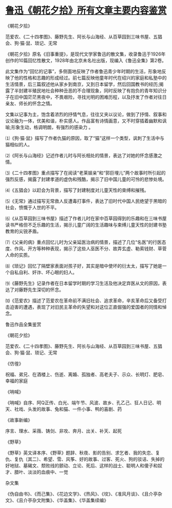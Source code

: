 # [鲁迅《朝花夕拾》所有文章主要内容鉴赏](https://www.vrrw.net/wx/10118.html)

《朝花夕拾》

范爱农、《二十四孝图》、藤野先生、阿长与山海经、从百草园到三味书屋、五猖会、狗·猫·鼠、琐记、无常

《朝花夕拾》原名《旧事重提》，是现代文学家鲁迅的散文集，收录鲁迅于1926年创作的10篇回忆性散文，1928年由北京未名社出版，现编入《鲁迅全集》第2卷。

此文集作为“回忆的记事”，多侧面地反映了作者鲁迅青少年时期的生活，形象地反映了他的性格和志趣的形成经过。前七篇反映他童年时代在绍兴的家庭和私塾中的生活情景，后三篇叙述他从家乡到南京，又到日本留学，然后回国教书的经历;揭露了半封建半殖民地社会种种丑恶的不合理现象，同时反映了有抱负的青年知识分子在旧中国茫茫黑夜中，不畏艰险，寻找光明的困难历程，以及抒发了作者对往日亲友、师长的怀念之情。

文集以记事为主，饱含着浓烈的抒情气息，往往又夹以议论，做到了抒情、叙事和议论融为一体，优美和谐，朴实感人。作品富有诗情画意，又不时穿插着幽默和讽喻;形象生动，格调明朗，有强烈的感染力 。



⑴《狗·猫·鼠》描写了作者仇猫的原因，取了“猫”这样一个类型，讽刺了生活中与猫相似的人。

⑵《阿长与山海经》记述作者儿时与阿长相处的情景，表达了对她的怀念感激之情。

⑶《二十四孝图》重点描写了在阅读“老莱娱亲”和“郭巨埋儿”两个故事时所引起的强烈反感，揭露了封建孝道的虚伪和残酷，揭示了旧中国儿童的可怜的悲惨处境。

⑷《五猖会》以赶会为背景，描写了封建制度对儿童天性的束缚和摧残。

⑸《无常》通过描写无常救人反遭毒打事件，表达了旧时代中国人民绝望于黑暗的社会，愤慨于人世的不平。

⑹《从百草园到三味书屋》描述了作者儿时在家中百草园得到的乐趣和在三味书屋读书严格但不乏乐趣的生活，揭示儿童广阔的生活趣味与束缚儿童天性的封建书塾教育的尖锐矛盾。

⑺《父亲的病》重点回忆儿时为父亲延医治病的情景，描述了几位“名医”的行医态度、作风、开方等种种表现，揭示了这些人巫医不分、故弄玄虚、勒索钱财、草菅人命的实质。

⑻《琐记》回忆了隔壁家表面对孩子好，其实是暗中使坏的衍太太，描写了她是一个自私自利、奸诈、坏心眼的妇人。

⑼《藤野先生》记录作者在日本留学时期的学习生活及他决定弃医从文的原因，表达了对藤野先生深切的怀念。

⑽《范爱农》描述了范爱农在革命前不满旧社会、追求革命，辛亥革命后又备受打击迫害的遭遇，表现了对旧民主革命的失望和对这位正直倔强的爱国者的同情和悼念。

鲁迅作品全集鉴赏

《朝花夕拾》

范爱农、《二十四孝图》、藤野先生、阿长与山海经、从百草园到三味书屋、五猖会、狗·猫·鼠、琐记、无常

《仿徨》

祝福、弟兄、在酒楼上、伤逝、离婚、孤独者、高老夫子、示众、长明灯、肥皂、幸福的家庭

《呐喊》

《呐喊》自序、阿Q正传、白光、端午节、风波、故乡、孔乙己、狂人日记、明天、社戏、头发的故事、兔和猫、一件小事、鸭的喜剧、药

《故事新编》

序言、理水、采薇、铸剑、非攻、奔月、出关、补天、起死

《野草》

《野草》英文译本序、《野草》题辞、秋夜、影的告别、求乞者、我的失恋、复仇、复仇〔其二〕、希望、雪、风筝、好的故事、过客、死火、狗的驳诘、失掉的好地狱、墓碣文、颓败线的颤动、立论、死后、这样的战士、聪明人和傻子和奴才、腊叶、淡淡的血痕中、一觉

杂文集

《伪自由书》、《而己集》、《花边文学》、《热风》、《坟》、《准风月谈》、《且介亭杂文》、《且介亭杂文附集》、《华盖集》、《华盖集续编》

